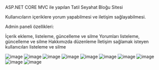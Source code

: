 ASP.NET CORE MVC ile yapılan Tatil Seyahat Bloğu Sitesi

Kullanıcıların içeriklere yorum yapabilmesi ve iletişim sağlayabilmesi.


Admin paneli özellikleri:

İçerik ekleme, listeleme, güncelleme ve silme
Yorumları listeleme, güncelleme ve silme
Hakkımızda düzenleme
İletişim sağlamak isteyen kullanıcıları listeleme ve silme


![image](https://user-images.githubusercontent.com/73286476/192392893-92af37c8-b4e6-444b-afa9-c0df5896aac5.png)
![image](https://user-images.githubusercontent.com/73286476/192392960-09c78057-f149-488f-80db-0eab5221b461.png)
![image](https://user-images.githubusercontent.com/73286476/192393305-323d877d-e082-4f67-88a5-96fc905b1a84.png)
![image](https://user-images.githubusercontent.com/73286476/192393047-9333899d-6d53-4a67-a44a-7cd034fed459.png)
![image](https://user-images.githubusercontent.com/73286476/192535385-2611f4c9-e470-436f-b952-dc56853d50a8.png)
![image](https://user-images.githubusercontent.com/73286476/192393095-efaade06-8391-48de-a07e-cb0083e9f5f7.png)
![image](https://user-images.githubusercontent.com/73286476/192393132-d8ad9069-afe5-4dd2-8036-c0b2c04bac2c.png)
![image](https://user-images.githubusercontent.com/73286476/192393180-9ec65430-fb8c-4b34-95a5-0745a1a03f8c.png)
![image](https://user-images.githubusercontent.com/73286476/192534922-a3e05d3f-4a5b-4aa6-a2d2-5a52dd3315a8.png)
![image](https://user-images.githubusercontent.com/73286476/192535061-1e6d4d3e-e360-45eb-bf38-19677f363332.png)

